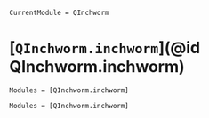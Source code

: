 ```@meta
CurrentModule = QInchworm
```

# [`QInchworm.inchworm`](@id QInchworm.inchworm)

```@index
Modules = [QInchworm.inchworm]
```

```@autodocs
Modules = [QInchworm.inchworm]
```
